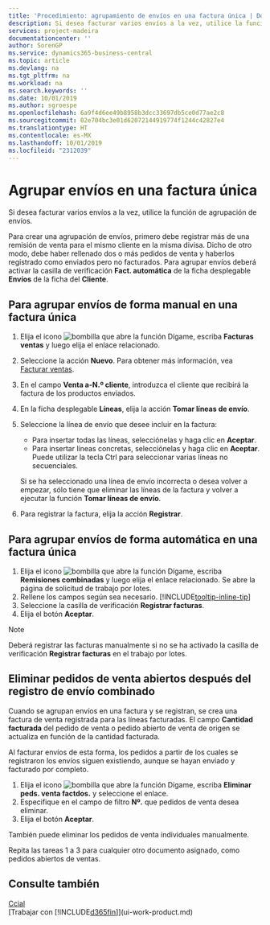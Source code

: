 ```yaml
---
title: 'Procedimiento: agrupamiento de envíos en una factura única | Documentos de Microsoft'
description: Si desea facturar varios envíos a la vez, utilice la función de agrupación de envíos.
services: project-madeira
documentationcenter: ''
author: SorenGP
ms.service: dynamics365-business-central
ms.topic: article
ms.devlang: na
ms.tgt_pltfrm: na
ms.workload: na
ms.search.keywords: ''
ms.date: 10/01/2019
ms.author: sgroespe
ms.openlocfilehash: 6a9f4d6ee49b8958b3dcc33697db5ce0d77ae2c8
ms.sourcegitcommit: 02e704bc3e01d62072144919774f1244c42827e4
ms.translationtype: HT
ms.contentlocale: es-MX
ms.lasthandoff: 10/01/2019
ms.locfileid: "2312039"
---
```

# <a name="combine-shipments-on-a-single-invoice"></a>Agrupar envíos en una factura única
Si desea facturar varios envíos a la vez, utilice la función de agrupación de envíos.  

 Para crear una agrupación de envíos, primero debe registrar más de una remisión de venta para el mismo cliente en la misma divisa. Dicho de otro modo, debe haber rellenado dos o más pedidos de venta y haberlos registrado como enviados pero no facturados. Para agrupar envíos deberá activar la casilla de verificación **Fact. automática** de la ficha desplegable **Envíos** de la ficha del **Cliente**.  

## <a name="to-manually-combine-shipments-on-a-single-invoice"></a>Para agrupar envíos de forma manual en una factura única  
1. Elija el icono ![bombilla que abre la función Dígame](media/ui-search/search_small.png "Dígame que desea hacer"), escriba **Facturas ventas** y luego elija el enlace relacionado.  
2. Seleccione la acción **Nuevo**. Para obtener más información, vea [Facturar ventas](sales-how-invoice-sales.md).
3. En el campo **Venta a-N.º cliente**, introduzca el cliente que recibirá la factura de los productos enviados.  
4. En la ficha desplegable **Líneas**, elija la acción **Tomar líneas de envío**.  
5. Seleccione la línea de envío que desee incluir en la factura:  

    - Para insertar todas las líneas, selecciónelas y haga clic en **Aceptar**.  
    - Para insertar líneas concretas, selecciónelas y haga clic en **Aceptar**. Puede utilizar la tecla Ctrl para seleccionar varias líneas no secuenciales.  

    Si se ha seleccionado una línea de envío incorrecta o desea volver a empezar, sólo tiene que eliminar las líneas de la factura y volver a ejecutar la función **Tomar líneas de envío**.  
7. Para registrar la factura, elija la acción **Registrar**.  

## <a name="to-automatically-combine-shipments-on-a-single-invoice"></a>Para agrupar envíos de forma automática en una factura única  
1. Elija el icono ![bombilla que abre la función Dígame](media/ui-search/search_small.png "Dígame que desea hacer"), escriba **Remisiones combinadas** y luego elija el enlace relacionado. Se abre la página de solicitud de trabajo por lotes.  
2. Rellene los campos según sea necesario. [!INCLUDE[tooltip-inline-tip](includes/tooltip-inline-tip_md.md)]
3. Seleccione la casilla de verificación **Registrar facturas**.  
4.  Elija el botón **Aceptar**.  

> [!NOTE]  
>  Deberá registrar las facturas manualmente si no se ha activado la casilla de verificación **Registrar facturas** en el trabajo por lotes.  

## <a name="to-remove-open-sales-orders-after-combined-shipment-posting"></a>Eliminar pedidos de venta abiertos después del registro de envío combinado 
Cuando se agrupan envíos en una factura y se registran, se crea una factura de venta registrada para las líneas facturadas. El campo **Cantidad facturada** del pedido de venta o pedido abierto de venta de origen se actualiza en función de la cantidad facturada.  

Al facturar envíos de esta forma, los pedidos a partir de los cuales se registraron los envíos siguen existiendo, aunque se hayan enviado y facturado por completo.   

1. Elija el icono ![bombilla que abre la función Dígame](media/ui-search/search_small.png "Dígame que desea hacer"), escriba **Eliminar peds. venta factdos.** y seleccione el enlace.  
2. Especifique en el campo de filtro **Nº.** que pedidos de venta desea eliminar.  
3. Elija el botón **Aceptar**.  

También puede eliminar los pedidos de venta individuales manualmente.  

Repita las tareas 1 a 3 para cualquier otro documento asignado, como pedidos abiertos de ventas.

## <a name="see-also"></a>Consulte también  
[Ccial](sales-manage-sales.md)  
[Trabajar con [!INCLUDE[d365fin](includes/d365fin_md.md)]](ui-work-product.md)
